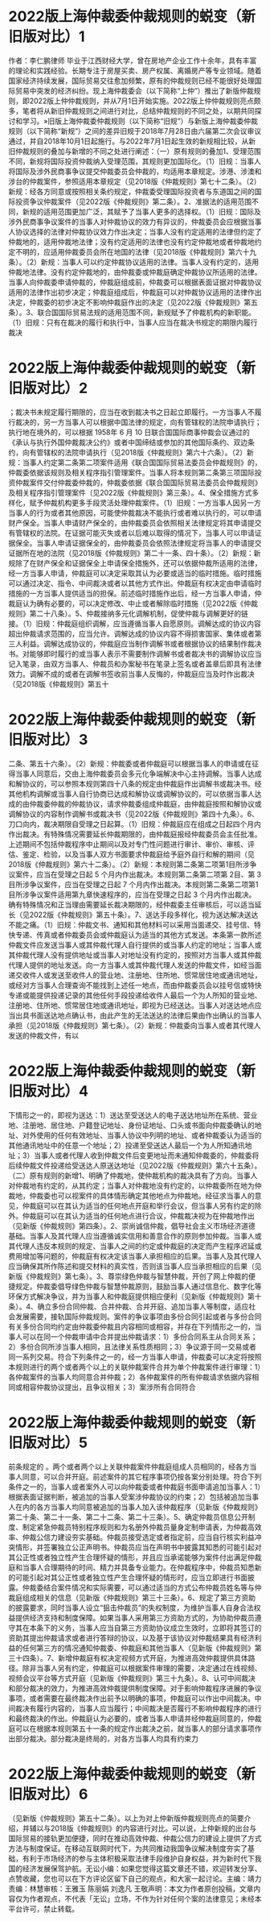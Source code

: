 # 2022版上海仲裁委仲裁规则的蜕变（新旧版对比）1

作者：李仁鹏律师 毕业于江西财经大学，曾在房地产企业工作十余年，具有丰富的理论和实践经验。长期专注于房屋买卖、房产权属、离婚房产等专业领域。随着国家经济持续发展，国际贸易交往愈加频繁，原有的仲裁规则已经不能很好处理国际贸易中突发的经济纠纷。现上海仲裁委会（以下简称“上仲”）推出了新版仲裁规则，即2022版上仲仲裁规则，并从7月1日开始实施。2022版上仲仲裁规则亮点颇多，笔者将从新旧仲裁规则之间进行对比，总结仲裁规则的不同之处，以期共同探讨和学习。»旧版上海仲裁委仲裁规则（以下简称“旧规”）与新版上海仲裁委仲裁规则（以下简称“新规”）之间的差异旧规于2018年7月28日由六届第二次会议审议通过，并自2018年10月1日起施行。与2022年7月1日起生效的新规相比较，从新旧仲裁规则的叠加与新增的不同之处进行阐述：（一）原有规则的叠加1、受理范围不同，新规将国际投资仲裁纳入受理范围，其规则更加国际化。（1）旧规：当事人将国际及涉外民商事争议提交仲裁委员会仲裁的，均适用本章规定。涉港、涉澳和涉台的仲裁案件，参照适用本章规定（见2018版《仲裁规则》第七十二条）。（2）新规：经各方同意或按照相关条约规定，仲裁委受理国际投资者与东道国之间的国际投资争议仲裁案件（见2022版《仲裁规则》第二条）。2、准据法的适用范围不同，新规的适用范围更加广泛，其赋予了当事人更多的选择权。（1）旧规：国际及涉外民商事争议案件的当事人对仲裁协议的效力有异议的，仲裁委员会应根据当事人协议选择的法律对仲裁协议效力作出决定；当事人没有约定适用的法律但约定了仲裁地的，适用仲裁地法律；没有约定适用的法律也没有约定仲裁地或者仲裁地约定不明的，应适用仲裁委员会所在地国的法律（见2018版《仲裁规则》第六十九条）。（2）新规：当事人可以约定仲裁协议适用的法律。当事人没有约定的，适用仲裁地法律。没有约定仲裁地的，由仲裁委或仲裁庭确定仲裁协议所适用的法律。当事人向仲裁委申请仲裁的，仲裁庭组成前，仲裁委可以根据表面证据对仲裁协议适用的法律作出初步决定；仲裁庭组成后，仲裁庭可以对仲裁协议适用的法律作出决定，仲裁委的初步决定不影响仲裁庭作出的决定（见2022版《仲裁规则》第五条）。3、联合国国际贸易法规的适用范围不同，新规赋予了仲裁机构的新职能。（1）旧规：只有在裁决的履行和执行中，当事人应当在裁决书规定的期限内履行裁决

# 2022版上海仲裁委仲裁规则的蜕变（新旧版对比）2

；裁决书未规定履行期限的，应当在收到裁决书之日起立即履行。一方当事人不履行裁决的，另一方当事人可以根据中国法律的规定，向有管辖权的法院申请执行；执行地在境外的，可以根据 1958年 6 月 10 日联合国国际商事仲裁会议通过的《承认与执行外国仲裁裁决公约》或者中国缔结或参加的其他国际条约、双边条约，向有管辖权的法院申请执行（见2018版《仲裁规则》第六十六条）。（2）新规：当事人约定第二条第二项案件适用《联合国国际贸易法委员会仲裁规则》的，仲裁委依据该规则及相关程序指引管理案件。当事人将本规则第二条第三项国际投资仲裁案件交付仲裁委仲裁的，仲裁委依据《联合国国际贸易法委员会仲裁规则》及相关程序指引管理案件（见2022版《仲裁规则》第三条）。4、保全措施方式多样化，赋予仲裁机构更多手段灵活处理仲裁案件。（1）旧规：一方当事人因另一方当事人的行为或者其他原因，可能使仲裁裁决不能执行或者难以执行的，可以申请财产保全。当事人申请财产保全的，由仲裁委员会依照相关法律规定将其申请提交有管辖权的法院。在证据可能灭失或者以后难以取得的情况下，当事人可以申请证据保全。当事人申请证据保全的，由仲裁委员会依照法律规定将当事人的申请提交证据所在地的法院（见2018版《仲裁规则》第二十一条、四十条）。（2）新规：新规除了在财产保全和证据保全上申请保全措施外，还可以依据仲裁所适用的法律，经一方当事人申请，仲裁庭可以决定采取其认为必要或适当的临时措施。临时措施可以通过决定、指令、中间裁决或者以其他方式作出。仲裁庭有权决定由申请临时措施的一方当事人提供适当的担保。前述临时措施作出后，经一方当事人申请，仲裁庭认为确有必要的，可以决定修改、中止或者解除临时措施（见2022版《仲裁规则》第二十八条）。5、仲裁接纳多元化调解机制，促使仲裁与调解更好的链接。（1）旧规：仲裁庭组织调解，应当遵循当事人自愿原则。调解达成的协议内容超出仲裁请求范围的，应当允许。调解达成的协议内容不得损害国家、集体或者第三人利益。调解达成协议的，仲裁庭应当制作调解书或者根据协议的结果制作裁决书。对能够即时履行的或当事人表示不需要制作调解书或者裁决书的调解协议应当记入笔录，由双方当事人、仲裁员和办案秘书在笔录上签名或者盖章后即具有法律效力。调解不成的或者在调解书签收前当事人反悔的，仲裁庭应当及时作出裁决（见2018版《仲裁规则》第五十

# 2022版上海仲裁委仲裁规则的蜕变（新旧版对比）3

二条、第五十六条）。（2）新规：仲裁委或者仲裁庭可以根据当事人的申请或在征得当事人同意后，交由上海仲裁委员会多元化争端解决中心主持调解。当事人达成和解协议的，可以参照本规则第四十八条的规定由仲裁庭作出调解书或裁决书。经其他机构调解或当事人自行协商已达成和解协议或调解协议的，可以依据当事人达成的由仲裁委仲裁的仲裁协议，请求仲裁委组成仲裁庭，由仲裁庭按照和解协议或调解协议的内容制作调解书或裁决书（见2022版《仲裁规则》第四十九条）。6、刀口向内，裁决期限自受理之日起算。（1）旧规：仲裁庭应在组成之日起四个月内作出裁决。有特殊情况需要延长仲裁期限的，由仲裁庭报经仲裁委员会主任批准。上述期间不包括仲裁程序中止期间以及对专门性问题进行审计、审价、审核、评估、鉴定、检验，以及当事人双方书面要求仲裁庭给予庭外自行和解的期间（见2018版《仲裁规则》第六十二条）。（2）新规：本规则第二条第二项第1目所涉争议案件，应当在受理之日起 5 个月内作出裁决。本规则第二条第二项第 2目、第 3目所涉争议案件，应当在受理之日起 7 个月内作出裁决。本规则第二条第二项第1目所涉争议案件适用第九章快速程序的，应当在受理之日起 3 个月内作出裁决。确有特殊情况和正当理由需要延长裁决期限的，经仲裁委主任审核后，可以适当延长（见2022版《仲裁规则》第五十条）。7、送达手段多样化，视为送达解决送达不能之痛。（1）旧规：仲裁文书、通知和其他材料可以采用当面递交、挂号信、特快专递、传真或者仲裁委员会或仲裁庭认为适当的其他方式发送。本条第一款所述仲裁文件应发送当事人或其仲裁代理人自行提供的或当事人约定的地址；当事人或其仲裁代理人没有提供地址或当事人对地址没有约定的，按照对方当事人或其仲裁代理人提供的地址发送。向一方当事人或其仲裁代理人发送的仲裁文件，如经当面递交收件人或发送至收件人的营业地、注册地、住所地、惯常居住地或通讯地址，或经对方当事人合理查询不能找到上述任一地点，而由仲裁委员会以挂号信或特快专递或能提供投递记录的其他任何手段投递给收件人最后一个为人所知的营业地、注册地、住所地、惯常居住地或通讯地址，即视为已经送达。当事人对送达地点应当出具书面送达地点确认书，由此产生的无法送达的法律后果由作出确认的当事人承担（见2018版《仲裁规则》第七条）。（2）新规：仲裁委向当事人或者其代理人发送的仲裁文件，有以

# 2022版上海仲裁委仲裁规则的蜕变（新旧版对比）4

下情形之一的，即视为送达：1）送达至受送达人的电子送达地址所在系统、营业地、注册地、居住地、户籍登记地址、身份证地址、口头或书面向仲裁委确认的地址、对外使用的任何有效地址、当事人协议中列明的地址、或者仲裁委认为适当的其他通讯地址中的任意一个地址；2）投递至受送达人最后一个为人所知通讯地址；3）当事人或者代理人收到仲裁文件后变更地址而未通知仲裁委的，仲裁委将后续仲裁文件投递给受送达人原送达地址（见2022版《仲裁规则》第六十五条）。（二）原有规则的新增1、明确了仲裁地，使仲裁机构的裁决具有了方向。当事人对仲裁地有约定的，从其约定；当事人对仲裁地没有约定的，以仲裁委所在地为仲裁地，仲裁委也可以视案件的具体情形确定其他地点为仲裁地。经征求当事人的意见，仲裁庭可以在其认为适当的任何地点开庭和举行会议，但当事人另有约定的除外。仲裁庭可以在其认为适当的任何地点进行合议，仲裁裁决视为在仲裁地作出（见新版《仲裁规则》第四条）。2、崇尚诚信仲裁，倡导社会主义市场经济道德基础。当事人及其代理人应当遵循诚实信用和善意合作的原则参加仲裁。当事人或其代理人违反本规则的规定、当事人之间的约定或仲裁庭的决定而产生程序迟延或费用增加等问题的，仲裁庭有权决定该当事人承担相应的后果。当事人及其代理人应当确保其所作陈述和提交材料的真实性，否则该当事人应当承担相应的后果（见新版《仲裁规则》第七条）。3、尊崇绿色仲裁与智慧仲裁，开创了网上仲裁的便捷规定。仲裁委倡导绿色仲裁与智慧仲裁原则，鼓励当事人通过信息化、数字化等环保方式解决争议，并为当事人和仲裁庭提供相应便利（见新版《仲裁规则》第十条）。4、确立多份合同仲裁、合并仲裁、合并开庭、追加当事人等制度，适应社会发展需要，接轨国际仲裁规则。案件的争议事项由多份合同引起或者与多份合同有关多份合同均约定由仲裁委仲裁且内容相同或相容，并存在下列情形之一的，当事人可以在同一个仲裁申请中合并提出仲裁请求：1）多份合同系主从合同关系；2）多份合同所涉当事人相同，且法律关系性质相同；3）争议源于同一交易或者同一系列交易。符合下列条件之一的，经一方当事人申请，仲裁委可以决定将按照本规则进行的两个或者两个以上的关联仲裁案件合并为单个仲裁案件进行审理：1）各仲裁案件的当事人均同意合并仲裁；2）各仲裁案件的所有仲裁请求依据内容相同或相容仲裁协议提出，且争议相关；3）案涉所有合同符合

# 2022版上海仲裁委仲裁规则的蜕变（新旧版对比）5

前条规定的 。两个或者两个以上关联仲裁案件仲裁庭组成人员相同的，经各方当事人同意，可以合并开庭。前述案件的其它程序事项仍按各案分别处理。符合下列条件之一的，当事人或者案外人可以向仲裁委或者仲裁庭书面申请追加当事人：1）根据表面证据判断，被追加的当事人受案涉仲裁协议的约束；2）包括被追加当事人在内的各方当事人均同意被追加的当事人加入该仲裁程序（见新版《仲裁规则》第二十条、第二十一条、第二十二条、第二十三条）。5、确定仲裁员信息公开制度、制定紧急仲裁员特别程序规则和为名册外仲裁员量身定制申请表，为仲裁高效率、仲裁公信力建设夯实基础。仲裁员接受选定或者指定前，应当自行核实利益冲突情形，并签署独立公正声明书。仲裁员应当在声明书中披露其知悉的可能引起对其公正性或者独立性产生合理怀疑的情形，并且应当承诺能够为案件付出满足仲裁庭和当事人合理期待的时间、精力并具备专业能力。在仲裁程序中，仲裁员知悉新的可能引起对其公正性或者独立性产生合理怀疑的情形时，应当立即进行书面披露。仲裁委结合案件情况和实际需要，可以通过适当的方式公布仲裁员姓名等与仲裁庭组成相关的信息（见新版《仲裁规则》第三十三条）。6、规定了第三方资助的披露要求，同时当事人设立“狙击仲裁员”的失权制度，为维护当事人自身合法权益提供经济支持和制度保障。如果当事人采用第三方资助方式的，为协助仲裁员遵守其在本条下的义务，当事人应当自第三方资助协议成立生效时，立即将其签订的资助其提出仲裁请求或者进行答辩的协议，以及基于该协议对仲裁结果具有经济利益的任何第三方的情况通知仲裁委、仲裁庭和其他当事人（见新版《仲裁规则》第三十四条）。7、新增仲裁庭有权决定视频方式开庭，为推进高效仲裁提供具体路径。除非当事人另有约定，仲裁庭可以根据案件审理的需要，决定通过在线视频、视频会议平台等方式开庭（见新版《仲裁规则》第三十九条）。8、认可中间裁决和部分裁决的效力，为推进高效仲裁提供制度保障。对于影响仲裁程序进展的争议事项，或者需要在最终裁决作出前予以明确的事项，仲裁庭可以作出中间裁决。中间裁决有履行内容的，当事人应当履行；中间裁决是否履行不影响仲裁程序的进行和最终裁决的作出。仲裁庭认为必要的，或者当事人申请并经仲裁庭同意的，仲裁庭可以在根据本规则第五十一条的规定作出裁决之前，就当事人的部分请求事项作出部分裁决。部分裁决是终局的，对各方当事人均具有约束力

# 2022版上海仲裁委仲裁规则的蜕变（新旧版对比）6

（见新版《仲裁规则》第五十二条）。以上为对上仲新版仲裁规则亮点的简要介绍，并辅以与2018版《仲裁规则》的内容进行对比。可以说，上仲新规的出台与国际贸易的接轨更加便捷，同时在推动高效仲裁、仲裁公信力的建设上提供了方式方法与制度保证。在移动互联网时代下，为共同推动我国争议解决制度夯实了基础，有利于市场经济的参与主体积极采取法律手段维护自身权益，并为新时代下我国的经济发展保驾护航。无讼小编：如果您觉得这篇文章还不错，欢迎转发分享、点赞收藏，您也可以在下方评论区留下自己的观点，和大家一起讨论。主编：靖力责编：林慧审核：王雅玉 陈丽娟 刘逸凡 王敬声明：本文为作者原创投稿，文章内容仅为作者观点，不代表「无讼」立场，不作为针对任何个案的法律意见；未经本平台许可，禁止转载。

